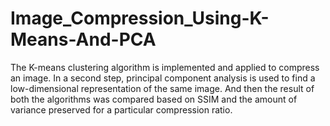# Image_Compression_Using-K-Means-And-PCA
The K-means clustering algorithm is implemented and applied to compress an image. In a second step, principal component analysis is used to find a low-dimensional representation of the same image. And then the result of both the algorithms was compared based on SSIM and the amount of variance preserved for a particular compression ratio.
